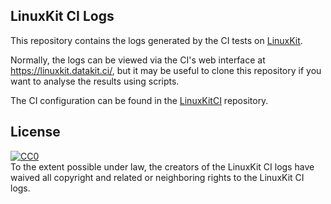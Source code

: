## LinuxKit CI Logs

This repository contains the logs generated by the CI tests on [LinuxKit][].

Normally, the logs can be viewed via the CI's web interface at <https://linuxkit.datakit.ci/>,
but it may be useful to clone this repository if you want to analyse the results using scripts.

The CI configuration can be found in the [LinuxKitCI][] repository.

## License

<a rel="license" href="https://creativecommons.org/publicdomain/zero/1.0/"><img src="http://i.creativecommons.org/p/zero/1.0/88x31.png" style="border-style: none;" alt="CC0" /></a><br />
To the extent possible under law, the creators of the LinuxKit CI logs
have waived all copyright and related or neighboring rights to
<span property="dct:title">the LinuxKit CI logs</span>.

[LinuxKit]: https://github.com/linuxkit/linuxkit
[LinuxKitCI]: https://github.com/linuxkit/linuxkit-ci
